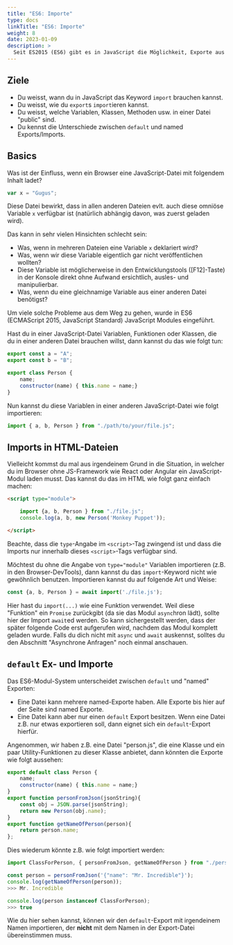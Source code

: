 ```yaml
---
title: "ES6: Importe"
type: docs
linkTitle: "ES6: Importe"
weight: 8
date: 2023-01-09
description: >
  Seit ES2015 (ES6) gibt es in JavaScript die Möglichkeit, Exporte aus anderen JavaScript-Dateien zu importieren.
---
```



## Ziele
* Du weisst, wann du in JavaScript das Keyword `import` brauchen kannst.
* Du weisst, wie du `export`s `import`ieren kannst.
* Du weisst, welche Variablen, Klassen, Methoden usw. in einer Datei "public" sind.
* Du kennst die Unterschiede zwischen `default` und named Exports/Imports.


## Basics
Was ist der Einfluss, wenn ein Browser eine JavaScript-Datei mit folgendem Inhalt ladet?

```javascript
var x = "Gugus";
```

Diese Datei bewirkt, dass in allen anderen Dateien evlt. auch diese omniöse Variable `x` verfügbar ist (natürlich abhängig davon, was zuerst geladen wird).

Das kann in sehr vielen Hinsichten schlecht sein:
* Was, wenn in mehreren Dateien eine Variable `x` deklariert wird?
* Was, wenn wir diese Variable eigentlich gar nicht veröffentlichen wollten?
* Diese Variable ist möglicherweise in den Entwicklungstools ([F12]-Taste) in der Konsole direkt ohne Aufwand ersichtlich, ausles- und manipulierbar.
* Was, wenn du eine gleichnamige Variable aus einer anderen Datei benötigst?

Um viele solche Probleme aus dem Weg zu gehen, wurde in ES6 (ECMAScript 2015, JavaScript Standard) JavaScript Modules eingeführt.

Hast du in einer JavaScript-Datei Variablen, Funktionen oder Klassen, die du in einer anderen Datei brauchen willst, dann kannst du das wie folgt tun:

```javascript
export const a = "A";
export const b = "B";

export class Person {
    name;
    constructor(name) { this.name = name;}
}
```

Nun kannst du diese Variablen in einer anderen JavaScript-Datei wie folgt importieren:

```javascript
import { a, b, Person } from "./path/to/your/file.js";
```

## Imports in HTML-Dateien

Vielleicht kommst du mal aus irgendeinem Grund in die Situation, in welcher du im Browser ohne JS-Framework wie React oder Angular ein JavaScript-Modul laden musst. Das kannst du das im HTML wie folgt ganz einfach machen:

```html
<script type="module">

    import {a, b, Person } from "./file.js";
    console.log(a, b, new Person('Monkey Puppet'));

</script>
```

Beachte, dass die `type`-Angabe im `<script>`-Tag zwingend ist und dass die Imports nur innerhalb dieses `<script>`-Tags verfügbar sind.

Möchtest du ohne die Angabe von `type="module"` Variablen importieren (z.B. in den Browser-DevTools), dann kannst du das `import`-Keyword nicht wie gewöhnlich benutzen. Importieren kannst du auf folgende Art und Weise:

```javascript
const {a, b, Person } = await import('./file.js');
```

Hier hast du `import(...)` wie eine Funktion verwendet. Weil diese "Funktion" ein `Promise` zurückgibt (da sie das Modul `async`hron lädt), sollte hier der Import `await`ed werden. So kann sichergestellt werden, dass der später folgende Code erst aufgerufen wird, nachdem das Modul komplett geladen wurde. Falls du dich nicht mit `async` und `await` auskennst, solltes du den Abschnitt "Asynchrone Anfragen" noch einmal anschauen.

## `default` Ex- und Importe
Das ES6-Modul-System unterscheidet zwischen `default` und "named" Exporten:
* Eine Datei kann mehrere named-Exporte haben. Alle Exporte bis hier auf der Seite sind named Exporte.
* Eine Datei kann aber nur einen `default` Export besitzen. Wenn eine Datei z.B. nur etwas exportieren soll, dann eignet sich ein `default`-Export hierfür.

Angenommen, wir haben z.B. eine Datei "person.js", die eine Klasse und ein paar Utility-Funktionen zu dieser Klasse anbietet, dann könnten die Exporte wie folgt aussehen:

```javascript
export default class Person {
    name;
    constructor(name) { this.name = name;}
}
export function personFromJson(jsonString){
    const obj = JSON.parse(jsonString);
    return new Person(obj.name);
}
export function getNameOfPerson(person){
    return person.name;
};
```

Dies wiederum könnte z.B. wie folgt importiert werden:

```javascript
import ClassForPerson, { personFromJson, getNameOfPerson } from "./person.js";

const person = personFromJson('{"name": "Mr. Incredible"}');
console.log(getNameOfPerson(person));
>>> Mr. Incredible

console.log(person instanceof ClassForPerson);
>>> true
```

Wie du hier sehen kannst, können wir den `default`-Export mit irgendeinem Namen importieren, der __nicht__ mit dem Namen in der Export-Datei übereinstimmen muss.
